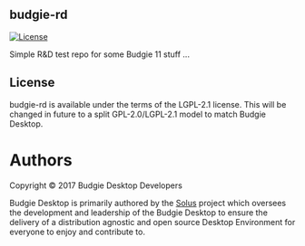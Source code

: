 budgie-rd
---------

[![License](https://img.shields.io/badge/license-GNULGPLGv2.1-blue.svg)](https://opensource.org/licenses/LGPL-2.1)

Simple R&D test repo for some Budgie 11 stuff ...

License
-------

budgie-rd is available under the terms of the LGPL-2.1 license. This will be changed
in future to a split GPL-2.0/LGPL-2.1 model to match Budgie Desktop.

Authors
=======

Copyright © 2017 Budgie Desktop Developers

Budgie Desktop is primarily authored by the [Solus](https://solus-project.com) project which oversees
the development and leadership of the Budgie Desktop to ensure the delivery of a distribution agnostic
and open source Desktop Environment for everyone to enjoy and contribute to.
